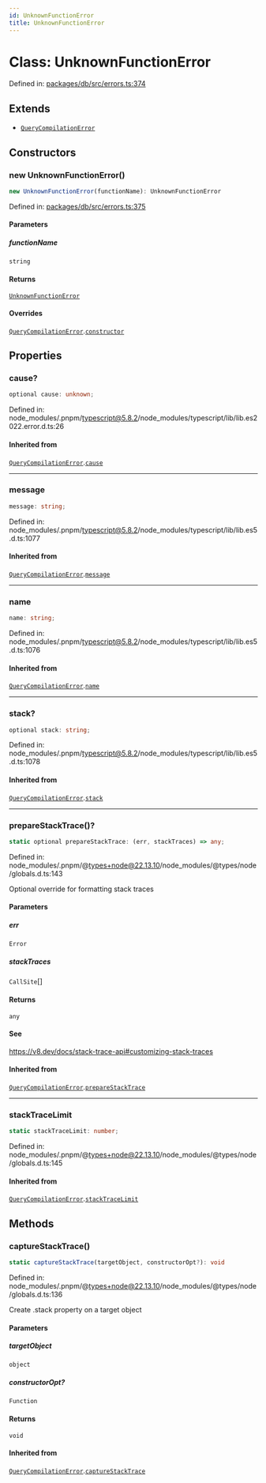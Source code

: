 ```yaml
---
id: UnknownFunctionError
title: UnknownFunctionError
---
```


<!-- DO NOT EDIT: this page is autogenerated from the type comments -->

# Class: UnknownFunctionError

Defined in: [packages/db/src/errors.ts:374](https://github.com/TanStack/db/blob/main/packages/db/src/errors.ts#L374)

## Extends

- [`QueryCompilationError`](../querycompilationerror.md)

## Constructors

### new UnknownFunctionError()

```ts
new UnknownFunctionError(functionName): UnknownFunctionError
```

Defined in: [packages/db/src/errors.ts:375](https://github.com/TanStack/db/blob/main/packages/db/src/errors.ts#L375)

#### Parameters

##### functionName

`string`

#### Returns

[`UnknownFunctionError`](../unknownfunctionerror.md)

#### Overrides

[`QueryCompilationError`](../querycompilationerror.md).[`constructor`](../QueryCompilationError.md#constructors)

## Properties

### cause?

```ts
optional cause: unknown;
```

Defined in: node\_modules/.pnpm/typescript@5.8.2/node\_modules/typescript/lib/lib.es2022.error.d.ts:26

#### Inherited from

[`QueryCompilationError`](../querycompilationerror.md).[`cause`](../QueryCompilationError.md#cause)

***

### message

```ts
message: string;
```

Defined in: node\_modules/.pnpm/typescript@5.8.2/node\_modules/typescript/lib/lib.es5.d.ts:1077

#### Inherited from

[`QueryCompilationError`](../querycompilationerror.md).[`message`](../QueryCompilationError.md#message-1)

***

### name

```ts
name: string;
```

Defined in: node\_modules/.pnpm/typescript@5.8.2/node\_modules/typescript/lib/lib.es5.d.ts:1076

#### Inherited from

[`QueryCompilationError`](../querycompilationerror.md).[`name`](../QueryCompilationError.md#name)

***

### stack?

```ts
optional stack: string;
```

Defined in: node\_modules/.pnpm/typescript@5.8.2/node\_modules/typescript/lib/lib.es5.d.ts:1078

#### Inherited from

[`QueryCompilationError`](../querycompilationerror.md).[`stack`](../QueryCompilationError.md#stack)

***

### prepareStackTrace()?

```ts
static optional prepareStackTrace: (err, stackTraces) => any;
```

Defined in: node\_modules/.pnpm/@types+node@22.13.10/node\_modules/@types/node/globals.d.ts:143

Optional override for formatting stack traces

#### Parameters

##### err

`Error`

##### stackTraces

`CallSite`[]

#### Returns

`any`

#### See

https://v8.dev/docs/stack-trace-api#customizing-stack-traces

#### Inherited from

[`QueryCompilationError`](../querycompilationerror.md).[`prepareStackTrace`](../QueryCompilationError.md#preparestacktrace)

***

### stackTraceLimit

```ts
static stackTraceLimit: number;
```

Defined in: node\_modules/.pnpm/@types+node@22.13.10/node\_modules/@types/node/globals.d.ts:145

#### Inherited from

[`QueryCompilationError`](../querycompilationerror.md).[`stackTraceLimit`](../QueryCompilationError.md#stacktracelimit)

## Methods

### captureStackTrace()

```ts
static captureStackTrace(targetObject, constructorOpt?): void
```

Defined in: node\_modules/.pnpm/@types+node@22.13.10/node\_modules/@types/node/globals.d.ts:136

Create .stack property on a target object

#### Parameters

##### targetObject

`object`

##### constructorOpt?

`Function`

#### Returns

`void`

#### Inherited from

[`QueryCompilationError`](../querycompilationerror.md).[`captureStackTrace`](../QueryCompilationError.md#capturestacktrace)
